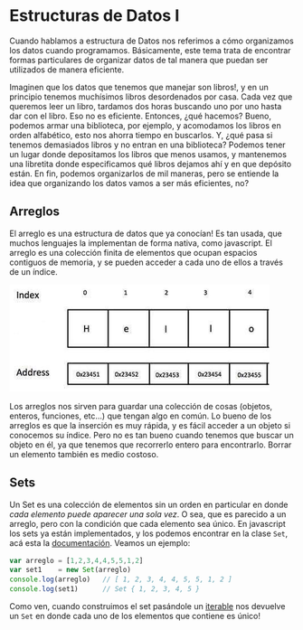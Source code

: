 # Estructuras de Datos I

Cuando hablamos a estructura de Datos nos referimos a cómo organizamos los datos cuando programamos. Básicamente, este tema trata de encontrar formas particulares de  organizar datos de tal manera que puedan ser utilizados de manera eficiente.

Imaginen que los datos que tenemos que manejar son libros!, y en un principio tenemos muchísimos libros desordenados por casa. Cada vez que queremos leer un libro, tardamos dos horas buscando uno por uno hasta dar con el libro. Eso no es eficiente. Entonces, ¿qué hacemos? Bueno, podemos armar una biblioteca, por ejemplo, y acomodamos los libros en orden alfabético, esto nos ahorra tiempo en buscarlos. Y, ¿qué pasa si tenemos demasiados libros y no entran en una biblioteca? Podemos tener un lugar donde depositamos los libros que menos usamos, y mantenemos una libretita donde especificamos qué libros dejamos ahí y en que depósito están.
En fin, podemos organizarlos de mil maneras, pero se entiende la idea que organizando los datos vamos a ser más eficientes, no?

## Arreglos

El arreglo es una estructura de datos que ya conocían! Es tan usada, que muchos lenguajes la implementan de forma nativa, como javascript.
El arreglo es una colección finita de elementos que ocupan espacios contiguos de memoria, y se pueden acceder a cada uno de ellos a través de un índice.

![Array](./img/array.jpg)

Los arreglos nos sirven para guardar una colección de cosas (objetos, enteros, funciones, etc...) que tengan algo en común. Lo bueno de los arreglos es que la inserción es muy rápida, y es fácil acceder a un objeto si conocemos su índice. Pero no es tan bueno cuando tenemos que buscar un objeto en él, ya que tenemos que recorrerlo entero para encontrarlo. Borrar un elemento también es medio costoso.


## Sets

Un Set es una colección de elementos sin un orden en particular en donde _cada elemento puede aparecer una sola vez_. O sea, que es parecido a un arreglo, pero con la condición que cada elemento sea único.
En javascript los sets ya están implementados, y los podemos encontrar en la clase `Set`, acá esta la [documentación](https://developer.mozilla.org/en/docs/Web/JavaScript/Reference/Global_Objects/Set). Veamos un ejemplo:

```javascript
var arreglo = [1,2,3,4,4,5,5,1,2]
var set1    = new Set(arreglo)
console.log(arreglo)   // [ 1, 2, 3, 4, 4, 5, 5, 1, 2 ]
console.log(set1)      // Set { 1, 2, 3, 4, 5 }
```

Como ven, cuando construimos el set pasándole un [iterable](https://developer.mozilla.org/en-US/docs/Web/JavaScript/Reference/Iteration_protocols#iterable) nos devuelve un `Set` en donde cada uno de los elementos que contiene es único!